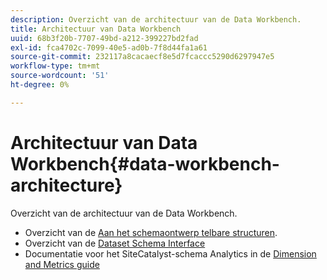 ```yaml
---
description: Overzicht van de architectuur van de Data Workbench.
title: Architectuur van Data Workbench
uuid: 68b3f20b-7707-49bd-a212-399227bd2fad
exl-id: fca4702c-7099-40e5-ad0b-7f8d44fa1a61
source-git-commit: 232117a8cacaecf8e5d7fcaccc5290d6297947e5
workflow-type: tm+mt
source-wordcount: '51'
ht-degree: 0%

---
```


# Architectuur van Data Workbench{#data-workbench-architecture}

Overzicht van de architectuur van de Data Workbench.

* Overzicht van de [Aan het schemaontwerp telbare structuren](../../../home/dwb-implement-overview/dwb-implement-architecture/dwb-implement-arch-countable.md#concept-9b8b9c5e0f7341699e14bb9e3be56a51).
* Overzicht van de [Dataset Schema Interface](https://experienceleague.adobe.com/docs/data-workbench/using/client/admin-ui/c-dtst-sch-intrf.html)
* Documentatie voor het SiteCatalyst-schema Analytics in de [Dimension and Metrics guide](/help/home/assets/dwb-analytics-implementation.pdf)
